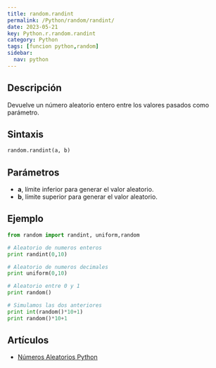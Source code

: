 ```yaml
---
title: random.randint
permalink: /Python/random/randint/
date: 2023-05-21
key: Python.r.random.randint
category: Python
tags: [funcion python,random]
sidebar:
  nav: python
---
```


## Descripción


Devuelve un número aleatorio entero entre los valores pasados como parámetro.


## Sintaxis


```python
random.randint(a, b)
```


## Parámetros

- **a**, límite inferior para generar el valor aleatorio.
- **b**, límite superior para generar el valor aleatorio.

## Ejemplo


```python
from random import randint, uniform,random

# Aleatorio de numeros enteros
print randint(0,10)

# Aleatorio de numeros decimales
print uniform(0,10)

# Aleatorio entre 0 y 1
print random()

# Simulamos las dos anteriores
print int(random()*10+1)
print random()*10+1
```


## Artículos

- [Números Aleatorios Python](https://lineadecodigo.com/python/numeros-aleatorios-python/)
